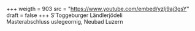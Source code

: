 ﻿+++
weigth = 903
src = "https://www.youtube.com/embed/yzIj9aj3gsY"
draft = false
+++
S’Toggeburger Ländlerjödeli<br>Masterabschluss uslegeornig, Neubad Luzern
